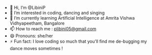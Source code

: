 - 👋 Hi, I’m @LibiniP
- 👀 I’m interested in coding, dancing and singing 
- 🌱 I’m currently learning Artificial Intelligence at Amrita Vishwa Vidhyapeetham, Bangalore
- 📫 How to reach me : plibini05@gmail.com
- 😄 Pronouns: she/her
- ⚡ Fun fact: I love coding so much that you'll find me de-bugging my dance moves sometimes !

<!---
LibiniP/LibiniP is a ✨ special ✨ repository because its `README.md` (this file) appears on your GitHub profile.
You can click the Preview link to take a look at your changes.
--->
